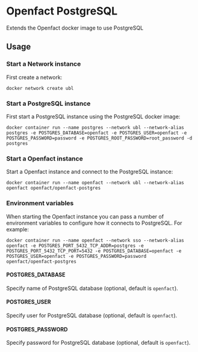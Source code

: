 # Openfact PostgreSQL

Extends the Openfact docker image to use PostgreSQL

## Usage

### Start a Network instance

First create a network:

    docker network create ubl

### Start a PostgreSQL instance

First start a PostgreSQL instance using the PostgreSQL docker image:

    docker container run --name postgres --network ubl --network-alias postgres -e POSTGRES_DATABASE=openfact -e POSTGRES_USER=openfact -e POSTGRES_PASSWORD=password -e POSTGRES_ROOT_PASSWORD=root_password -d postgres

### Start a Openfact instance

Start a Openfact instance and connect to the PostgreSQL instance:

    docker container run --name openfact --network ubl --network-alias openfact openfact/openfact-postgres

### Environment variables

When starting the Openfact instance you can pass a number of environment variables to configure how it connects to PostgreSQL. For example:

    docker container run --name openfact --network sso --network-alias openfact -e POSTGRES_PORT_5432_TCP_ADDR=postgres -e POSTGRES_PORT_5432_TCP_PORT=5432 -e POSTGRES_DATABASE=openfact -e POSTGRES_USER=openfact -e POSTGRES_PASSWORD=password openfact/openfact-postgres

#### POSTGRES_DATABASE

Specify name of PostgreSQL database (optional, default is `openfact`).

#### POSTGRES_USER

Specify user for PostgreSQL database (optional, default is `openfact`).

#### POSTGRES_PASSWORD

Specify password for PostgreSQL database (optional, default is `openfact`).